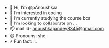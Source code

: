 - 👋 Hi, I’m @pAnoushkaa
- 👀 I’m interested in coding
- 🌱 I’m currently studying the course bca
- 💞️ I’m looking to collaborate on ...
- 📫 mail id- anoushkapandey8345@gmail.com
- 😄 Pronouns: she
- ⚡ Fun fact: ...

<!---
pAnoushkaa/pAnoushkaa is a ✨ special ✨ repository because its `README.md` (this file) appears on your GitHub profile.
You can click the Preview link to take a look at your changes.
--->
